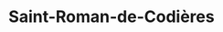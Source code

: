 ---
title: Saint-Roman-de-Codières
url: /saint-roman-de-codieres/
latitude: 44.003
longitude: 3.779
---